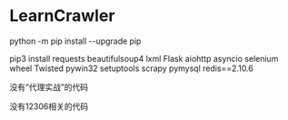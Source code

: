 # LearnCrawler

python -m pip install --upgrade pip

pip3 install requests beautifulsoup4 lxml Flask aiohttp asyncio selenium wheel Twisted pywin32 setuptools scrapy pymysql redis==2.10.6

没有“代理实战”的代码

没有12306相关的代码